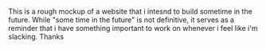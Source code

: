 This is a rough mockup of a website that i intesnd to build sometime in the future. While "some time in the future" is not definitive, it serves as a reminder that i have something important to work on whenever i feel like i'm slacking.
Thanks